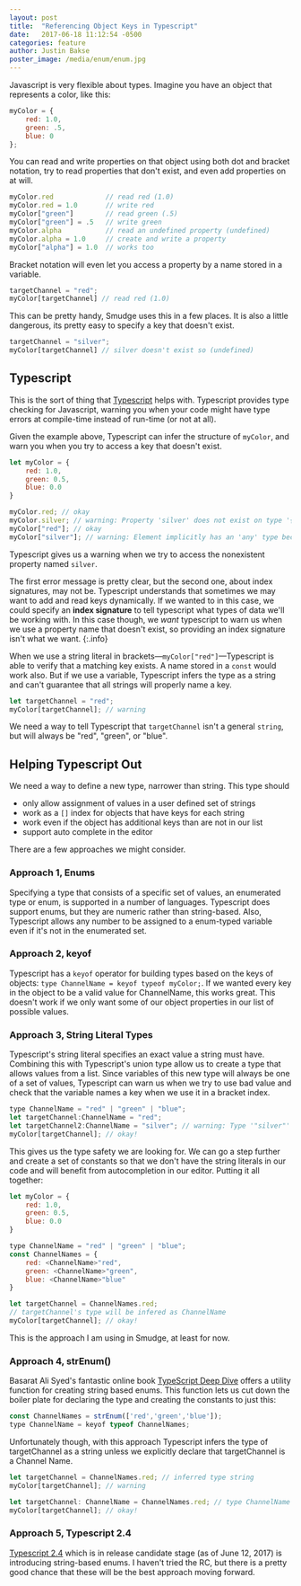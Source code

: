 ```yaml
---
layout: post
title:  "Referencing Object Keys in Typescript"
date:   2017-06-18 11:12:54 -0500
categories: feature
author: Justin Bakse
poster_image: /media/enum/enum.jpg
---
```


Javascript is very flexible about types. Imagine you have an object that represents a color, like this:

```javascript
myColor = {
    red: 1.0,
    green: .5,
    blue: 0
};
```

You can read and write properties on that object using both dot and bracket notation, try to read properties that don't exist, and even add properties on at will.

```javascript
myColor.red             // read red (1.0)
myColor.red = 1.0       // write red
myColor["green"]        // read green (.5)
myColor["green"] = .5   // write green
myColor.alpha           // read an undefined property (undefined)
myColor.alpha = 1.0     // create and write a property
myColor["alpha"] = 1.0  // works too
```

Bracket notation will even let you access a property by a name stored in a variable.

```javascript
targetChannel = "red";
myColor[targetChannel] // read red (1.0)
```

This can be pretty handy, Smudge uses this in a few places. It is also a little dangerous, its pretty easy to specify a key that doesn't exist.

```javascript
targetChannel = "silver";
myColor[targetChannel] // silver doesn't exist so (undefined)
```

## Typescript
This is the sort of thing that [Typescript](https://www.typescriptlang.org/index.html) helps with. Typescript provides type checking for Javascript, warning you when your code might have type errors at compile-time instead of run-time (or not at all).

Given the example above, Typescript can infer the structure of `myColor`, and warn you when you try to access a key that doesn't exist.

```javascript
let myColor = {
    red: 1.0,
    green: 0.5,
    blue: 0.0
}

myColor.red; // okay
myColor.silver; // warning: Property 'silver' does not exist on type '{ red: number; green: number; blue: number; }'
myColor["red"]; // okay
myColor["silver"]; // warning: Element implicitly has an 'any' type because type '{ red: number; green: number; blue: number; }' has no index signature.
```

Typescript gives us a warning when we try to access the nonexistent property named `silver`.

The first error message is pretty clear, but the second one, about index signatures, may not be. Typescript understands that sometimes we may want to add and read keys dynamically. If we wanted to in this case, we could specify an **index signature** to tell typescript what types of data we'll be working with. In this case though, we *want* typescript to warn us when we use a property name that doesn't exist, so providing an index signature isn't what we want.
{:.info}

When we use a string literal in brackets—`myColor["red"]`—Typescript is able to verify that a matching key exists. A name stored in a `const` would work also. But if we use a variable, Typescript infers the type as a string and can't guarantee that all strings will properly name a key.

```javascript
let targetChannel = "red";
myColor[targetChannel]; // warning
```

We need a way to tell Typescript that `targetChannel` isn't a general `string`, but will always be "red", "green", or "blue".

## Helping Typescript Out

We need a way to define a new type, narrower than string. This type should
- only allow assignment of values in a user defined set of strings
- work as a `[]` index for objects that have keys for each string
- work even if the object has additional keys than are not in our list
- support auto complete in the editor

There are a few approaches we might consider.

### Approach 1, Enums
Specifying a type that consists of a specific set of values, an enumerated type or enum, is supported in a number of languages. Typescript does support enums, but they are numeric rather than string-based. Also, Typescript allows any number to be assigned to a enum-typed variable even if it's not in the enumerated set.

### Approach 2, keyof
Typescript has a `keyof` operator for building types based on the keys of objects: `type ChannelName = keyof typeof myColor;`. If we wanted every key in the object to be a valid value for ChannelName, this works great. This doesn't work if we only want some of our object properties in our list of possible values.

### Approach 3, String Literal Types
Typescript's string literal specifies an exact value a string must have. Combining this with Typescript's union type allow us to create a type that allows values from a list. Since variables of this new type will always be one of a set of values, Typescript can warn us when we try to use bad value and check that the variable names a key when we use it in a bracket index.

```javascript
type ChannelName = "red" | "green" | "blue";
let targetChannel:ChannelName = "red";
let targetChannel2:ChannelName = "silver"; // warning: Type '"silver"' is not assignable to type 'ChannelName'.
myColor[targetChannel]; // okay!
```

This gives us the type safety we are looking for. We can go a step further and create a set of constants so that we don't have the string literals in our code and will benefit from autocompletion in our editor. Putting it all together:

```javascript
let myColor = {
    red: 1.0,
    green: 0.5,
    blue: 0.0
}

type ChannelName = "red" | "green" | "blue";
const ChannelNames = {
    red: <ChannelName>"red",
    green: <ChannelName>"green",
    blue: <ChannelName>"blue"
}

let targetChannel = ChannelNames.red;
// targetChannel's type will be infered as ChannelName
myColor[targetChannel]; // okay!
```
This is the approach I am using in Smudge, at least for now.

### Approach 4, strEnum()

Basarat Ali Syed's fantastic online book [TypeScript Deep Dive](https://basarat.gitbooks.io/typescript/content/) offers a utility function for creating string based enums. This function lets us cut down the boiler plate for declaring the type and creating the constants to just this:

```javascript
const ChannelNames = strEnum(['red','green','blue']);
type ChannelName = keyof typeof ChannelNames;
```

Unfortunately though, with this approach Typescript infers the type of targetChannel as a string unless we explicitly declare that targetChannel is a Channel Name.

```javascript
let targetChannel = ChannelNames.red; // inferred type string
myColor[targetChannel]; // warning
```
```javascript
let targetChannel: ChannelName = ChannelNames.red; // type ChannelName
myColor[targetChannel]; // okay!
```

### Approach 5, Typescript 2.4

[Typescript 2.4](https://blogs.msdn.microsoft.com/typescript/2017/06/12/announcing-typescript-2-4-rc/) which is in release candidate stage (as of June 12, 2017) is introducing string-based enums. I haven't tried the RC, but there is a pretty good chance that these will be the best approach moving forward.
